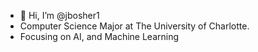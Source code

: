 - 👋 Hi, I’m @jbosher1
- Computer Science Major at The University of Charlotte.
- Focusing on AI, and Machine Learning

<!---
jbosher1/jbosher1 is a ✨ special ✨ repository because its `README.md` (this file) appears on your GitHub profile.
You can click the Preview link to take a look at your changes.
--->

